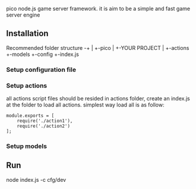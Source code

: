 pico node.js game server framework. it is aim to be a simple and fast game server engine

## Installation
Recommended folder structure
-+
 |
 +-pico
 |
 +-YOUR PROJECT
   |
   +-actions
   +-models
   +-config
   +-index.js

### Setup configuration file

### Setup actions
all actions script files should be resided in actions folder, create an index.js at the folder to load all actions. simplest way load all is as follow:

    module.exports = [
        require('./action1'),
        require('./action2')
    ];

### Setup models

## Run
  node index.js -c cfg/dev

